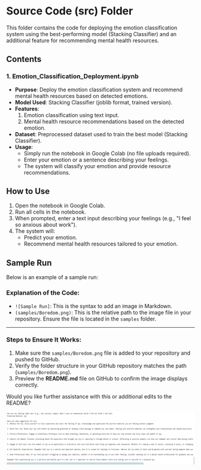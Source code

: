 # Source Code (src) Folder

This folder contains the code for deploying the emotion classification system using the best-performing model (Stacking Classifier) and an additional feature for recommending mental health resources.

## Contents

### 1. **Emotion_Classification_Deployment.ipynb**
- **Purpose**: Deploy the emotion classification system and recommend mental health resources based on detected emotions.
- **Model Used**: Stacking Classifier (joblib format, trained version).
- **Features**:
  1. Emotion classification using text input.
  2. Mental health resource recommendations based on the detected emotion.
- **Dataset**: Preprocessed dataset used to train the best model (Stacking Classifier).
- **Usage**:
  - Simply run the notebook in Google Colab (no file uploads required).
  - Enter your emotion or a sentence describing your feelings.
  - The system will classify your emotion and provide resource recommendations.

## How to Use
1. Open the notebook in Google Colab.
2. Run all cells in the notebook.
3. When prompted, enter a text input describing your feelings (e.g., "I feel so anxious about work").
4. The system will:
   - Predict your emotion.
   - Recommend mental health resources tailored to your emotion.

## Sample Run
Below is an example of a sample run:


### Explanation of the Code:
- `![Sample Run]`: This is the syntax to add an image in Markdown.
- `(samples/Boredom.png)`: This is the relative path to the image file in your repository. Ensure the file is located in the `samples` folder.

---

### Steps to Ensure It Works:
1. Make sure the `samples/Boredom.png` file is added to your repository and pushed to GitHub.
2. Verify the folder structure in your GitHub repository matches the path (`samples/Boredom.png`).
3. Preview the **README.md** file on GitHub to confirm the image displays correctly.

Would you like further assistance with this or additional edits to the README?

![Sample Run](Joy.png)


